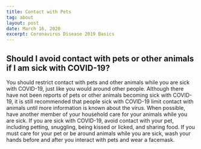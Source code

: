 ```yaml
---
title: Contact with Pets
tag: about
layout: post
date: March 16, 2020
excerpt: Coronavirus Disease 2019 Basics
---
```

<h2>Should I avoid contact with pets or other animals if I am sick with COVID-19? </h2>
You should restrict contact with pets and other animals while you are sick with COVID-19, just like you would around other people. Although there have not been reports of pets or other animals becoming sick with COVID-19, it is still recommended that people sick with COVID-19 limit contact with animals until more information is known about the virus. When possible, have another member of your household care for your animals while you are sick. If you are sick with COVID-19, avoid contact with your pet, including petting, snuggling, being kissed or licked, and sharing food. If you must care for your pet or be around animals while you are sick, wash your hands before and after you interact with pets and wear a facemask.



